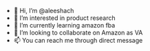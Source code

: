 - 👋 Hi, I’m @aleeshach
- 👀 I’m interested in product research
- 🌱 I’m currently learning amazon fba
- 💞️ I’m looking to collaborate on Amazon as VA
- 📫 You can reach me through direct message

<!---
aleeshach/aleeshach is a ✨ special ✨ repository because its `README.md` (this file) appears on your GitHub profile.
You can click the Preview link to take a look at your changes.
--->
